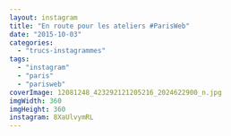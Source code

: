 ```yaml
---
layout: instagram
title: "En route pour les ateliers #ParisWeb"
date: "2015-10-03"
categories: 
  - "trucs-instagrammes"
tags: 
  - "instagram"
  - "paris"
  - "parisweb"
coverImage: 12081248_423292121205216_2024622900_n.jpg
imgWidth: 360
imgHeight: 360
instagram: 8XaUlvymRL
---
```

